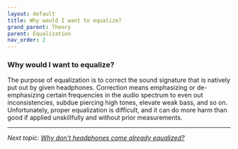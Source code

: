 ```yaml
---
layout: default
title: Why would I want to equalize?
grand_parent: Theory
parent: Equalization
nav_order: 2
---
```


### Why would I want to equalize?

The purpose of equalization is to correct the sound signature that is natively put out by given headphones. Correction means emphasizing or de-emphasizing certain frequencies in the audio spectrum to even out inconsistencies, subdue piercing high tones, elevate weak bass, and so on. Unfortunately, proper equalization is difficult, and it can do more harm than good if applied unskillfully and without prior measurements.

---

*Next topic: [Why don't headphones come already equalized?](https://komunikacjatechnicznavistula.github.io/kacper-bojakowski/theory/Equalization/why-produce/#why-dont-manufacturers-produce-already-equalized-heaphones)*
